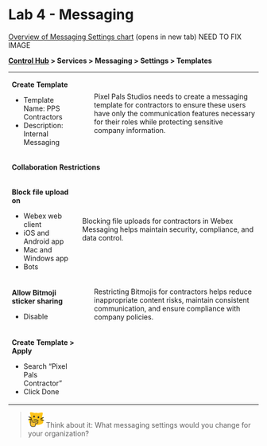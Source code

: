# Lab 4 - Messaging
<a href="https://webexcc-sa.github.io/LAB-1111//template_assets/Table1.png" target="blank">Overview of Messaging Settings chart</a> (opens in new tab) NEED TO FIX IMAGE

**<a href="http://admin.webex.com/" target="_blank">Control Hub</a> > Services > Messaging > Settings > Templates**

<table><tbody><tr><td><p><strong>Create Template</strong></p><ul><li>Template Name: PPS Contractors</li><li>Description: Internal Messaging</li></ul></td><td><ul>Pixel Pals Studios needs to create a messaging template for contractors to ensure these users have only the communication features necessary for their roles while protecting sensitive company information.</ul></td></tr>
<tr><td colspan="2"><p><strong>Collaboration Restrictions</strong></p></td></tr><tr><td><p><strong>Block file upload on</strong></p><ul><li>Webex web client</li><li>iOS and Android app</li><li>Mac and Windows app</li><li>Bots</li></ul></td><td><p>Blocking file uploads for contractors in Webex Messaging helps maintain security, compliance, and data control.</p></td></tr><tr><td><p><strong>Allow Bitmoji sticker sharing</strong></p><ul><li>Disable</li></ul></td><td><ul>Restricting Bitmojis for contractors helps reduce inappropriate content risks, maintain consistent communication, and ensure compliance with company policies.</ul></td></tr><tr><td><p><strong>Create Template &gt; Apply</strong></p><ul><li>Search “Pixel Pals Contractor”</li><li>Click Done</li></ul></td><td></td></tr></tbody></table>

>![Think About It](template_assets/thinkingcat.png) Think about it: What messaging settings would you change for your organization?